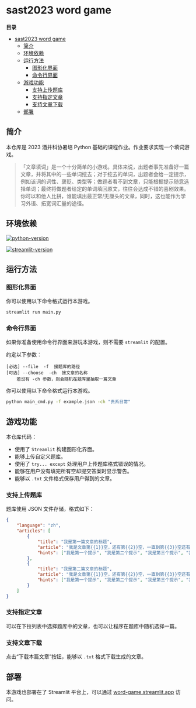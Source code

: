 # sast2023 word game

**目录**
- [sast2023 word game](#sast2023-word-game)
  - [简介](#简介)
  - [环境依赖](#环境依赖)
  - [运行方法](#运行方法)
    - [图形化界面](#图形化界面)
    - [命令行界面](#命令行界面)
  - [游戏功能](#游戏功能)
    - [支持上传题库](#支持上传题库)
    - [支持指定文章](#支持指定文章)
    - [支持文章下载](#支持文章下载)
  - [部署](#部署)


## 简介

本仓库是 2023 酒井科协暑培 Python 基础的课程作业。作业要求实现一个填词游戏。

>「⽂章填词」是⼀个⼗分简单的⼩游戏。具体来说，出题者事先准备好⼀篇⽂章，并将其中的⼀些单词挖去；对于挖去的单词，出题者会给⼀定提⽰，例如该词的词性、褒贬、类型等；做题者看不到⽂章，只能根据提⽰随意选择单词；最终将做题者给定的单词填回原⽂，往往会达成不错的喜剧效果。
> 你可以和他⼈⽐拼，谁能填出最正常/⽆厘头的⽂章，同时，这也能作为学习外语、拓宽词汇量的途径。

## 环境依赖

[![python-version](https://img.shields.io/badge/Python-3.9%20or%20later-brightgreen.svg?style=flat-square)](https://www.python.org/)

[![streamlit-version](https://img.shields.io/badge/Streamlit-1.24.1-blue.svg?style=flat-square)](https://github.com/streamlit/streamlit)


## 运行方法

### 图形化界面

你可以使用以下命令格式运行本游戏。

```bash
streamlit run main.py
```

### 命令行界面

如果你准备使用命令行界面来游玩本游戏，则不需要 `streamlit` 的配置。

约定以下参数：

```
[必选] --file  -f  接题库的路径
[可选] --choose  -ch  接文章的名称
    若没有 -ch 参数，则会随机在题库里抽取一篇文章
```

你可以使用以下命令格式运行本游戏。

```bash
python main_cmd.py -f example.json -ch "贵系日常"
```

## 游戏功能

本仓库代码：

- 使用了 `Streamlit` 构建图形化界面。
- 能够上传自定义题库。
- 使用了 `try... except` 处理用户上传题库格式错误的情况。
- 能够在用户没有填完所有空却提交答案时显示警告。
- 能够以 `.txt` 文件格式保存用户得到的文章。

### 支持上传题库

题库使用 JSON 文件存储，格式如下：

```json
{
    "language": "zh",
    "articles": [
        {
            "title": "我是第一篇文章的标题",
            "article": "我是文章第{{1}}空，还有第{{2}}空，一直到第{{3}}空还有第{{4}}空以及第{{5}}空...空的个数没有限制。",
            "hints": ["我是第一个提示", "我是第二个提示", "我是第三个提示", "我是第四个提示", "我是第五个提示，提示个数需要和空的个数相同"]
        },
        {
            "title": "我是第二篇文章的标题",
            "article": "我是文章第{{1}}空，还有第{{2}}空，一直到第{{3}}空还有第{{4}}空以及第{{5}}空...空的个数没有限制。",
            "hints": ["我是第一个提示", "我是第二个提示", "我是第三个提示", "我是第四个提示", "我是第五个提示，提示个数需要和空的个数相同"]
        }
    ]
}
```

### 支持指定文章

可以在下拉列表中选择题库中的文章，也可以让程序在题库中随机选择一篇。

### 支持文章下载

点击“下载本篇文章”按钮，能够以 `.txt` 格式下载生成的文章。

## 部署

本游戏也部署在了 Streamlit 平台上，可以通过 [word-game.streamlit.app](https://word-game.streamlit.app/) 访问。